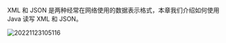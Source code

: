 
XML 和 JSON 是两种经常在网络使用的数据表示格式，本章我们介绍如何使用 Java 读写 XML 和 JSON。


![20221123105116](assets/20221123105116.png)

